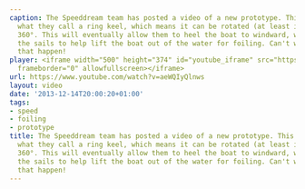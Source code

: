 ```yaml
---
caption: The Speeddream team has posted a video of a new prototype. This one now has
  what they call a ring keel, which means it can be rotated (at least in theory) by
  360°. This will eventually allow them to heel the boat to windward, which will cause
  the sails to help lift the boat out of the water for foiling. Can't wait to see
  that happen!
player: <iframe width="500" height="374" id="youtube_iframe" src="https://www.youtube.com/embed/aeWQIyQlnws?feature=oembed&amp;enablejsapi=1&amp;origin=https://safe.txmblr.com&amp;wmode=opaque"
  frameborder="0" allowfullscreen></iframe>
url: https://www.youtube.com/watch?v=aeWQIyQlnws
layout: video
date: '2013-12-14T20:00:20+01:00'
tags:
- speed
- foiling
- prototype
title: The Speeddream team has posted a video of a new prototype. This one now has
  what they call a ring keel, which means it can be rotated (at least in theory) by
  360°. This will eventually allow them to heel the boat to windward, which will cause
  the sails to help lift the boat out of the water for foiling. Can't wait to see
  that happen!
---
```

